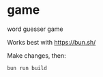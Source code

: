 # game
word guesser game

Works best with https://bun.sh/

Make changes, then:

```
bun run build
```
